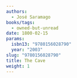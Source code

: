 ```yaml
---
authors:
  - José Saramago
books/tags:
  - owned-but-unread
date: 1800-02-15
params:
  isbn13: "9780156028790"
  year: "2003"
slug: "9780156028790"
title: The Cave
weight: 1
---
```


<!--more-->
